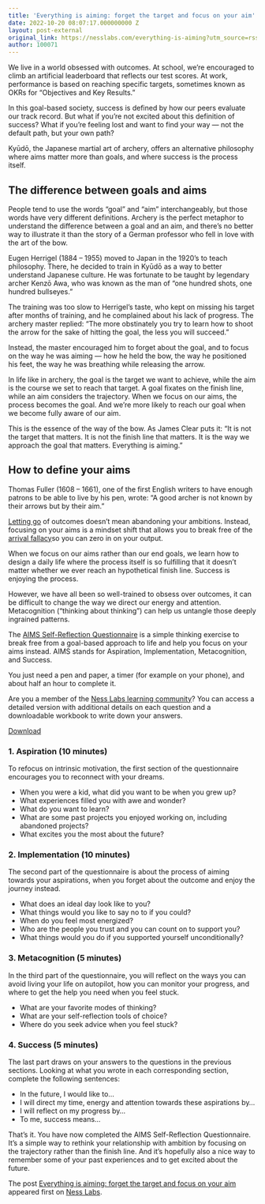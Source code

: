 ```yaml
---
title: 'Everything is aiming: forget the target and focus on your aim'
date: 2022-10-20 08:07:17.000000000 Z
layout: post-external
original_link: https://nesslabs.com/everything-is-aiming?utm_source=rss&utm_medium=rss&utm_campaign=everything-is-aiming
author: 100071
---
```


We live in a world obsessed with outcomes. At school, we’re encouraged to climb an artificial leaderboard that reflects our test scores. At work, performance is based on reaching specific targets, sometimes known as OKRs for “Objectives and Key Results.”

In this goal-based society, success is defined by how our peers evaluate our track record. But what if you’re not excited about this definition of success? What if you’re feeling lost and want to find your way — not the default path, but your own path?

Kyūdō, the Japanese martial art of archery, offers an alternative philosophy where aims matter more than goals, and where success is the process itself.

## The difference between goals and aims

People tend to use the words “goal” and “aim” interchangeably, but those words have very different definitions. Archery is the perfect metaphor to understand the difference between a goal and an aim, and there’s no better way to illustrate it than the story of a German professor who fell in love with the art of the bow.

Eugen Herrigel (1884 – 1955) moved to Japan in the 1920’s to teach philosophy. There, he decided to train in Kyūdō as a way to better understand Japanese culture. He was fortunate to be taught by legendary archer Kenzō Awa, who was known as the man of “one hundred shots, one hundred bullseyes.”

The training was too slow to Herrigel’s taste, who kept on missing his target after months of training, and he complained about his lack of progress. The archery master replied: “The more obstinately you try to learn how to shoot the arrow for the sake of hitting the goal, the less you will succeed.”

Instead, the master encouraged him to forget about the goal, and to focus on the way he was aiming — how he held the bow, the way he positioned his feet, the way he was breathing while releasing the arrow.

In life like in archery, the goal is the target we want to achieve, while the aim is the course we set to reach that target. A goal fixates on the finish line, while an aim considers the trajectory. When we focus on our aims, the process becomes the goal. And we’re more likely to reach our goal when we become fully aware of our aim.

This is the essence of the way of the bow. As James Clear puts it: “It is not the target that matters. It is not the finish line that matters. It is the way we approach the goal that matters. Everything is aiming.”

## How to define your aims

Thomas Fuller (1608 – 1661), one of the first English writers to have enough patrons to be able to live by his pen, wrote: “A good archer is not known by their arrows but by their aim.”

[Letting go](https://nesslabs.com/learning-to-let-go) of outcomes doesn’t mean abandoning your ambitions. Instead, focusing on your aims is a mindset shift that allows you to break free of the [arrival fallacy](https://nesslabs.com/arrival-fallacy)so you can zero in on your output.

When we focus on our aims rather than our end goals, we learn how to design a daily life where the process itself is so fulfilling that it doesn’t matter whether we ever reach an hypothetical finish line. Success is enjoying the process.

However, we have all been so well-trained to obsess over outcomes, it can be difficult to change the way we direct our energy and attention. Metacognition (“thinking about thinking”) can help us untangle those deeply ingrained patterns.

The [AIMS Self-Reflection Questionnaire](https://nesslabs.com/aims-self-reflection-questionnaire) is a simple thinking exercise to break free from a goal-based approach to life and help you focus on your aims instead. AIMS stands for Aspiration, Implementation, Metacognition, and Success.

You just need a pen and paper, a timer (for example on your phone), and about half an hour to complete it.

Are you a member of the [Ness Labs learning community](https://nesslabs.com/membership)? You can access a detailed version with additional details on each question and a downloadable workbook to write down your answers.

[Download](https://nesslabs.com/aims-self-reflection-questionnaire)

### 1. Aspiration (10 minutes)

To refocus on intrinsic motivation, the first section of the questionnaire encourages you to reconnect with your dreams.

- When you were a kid, what did you want to be when you grew up?
- What experiences filled you with awe and wonder?
- What do you want to learn?
- What are some past projects you enjoyed working on, including abandoned projects?
- What excites you the most about the future?

### 2. Implementation (10 minutes)

The second part of the questionnaire is about the process of aiming towards your aspirations, when you forget about the outcome and enjoy the journey instead.

- What does an ideal day look like to you?
- What things would you like to say no to if you could?
- When do you feel most energized?
- Who are the people you trust and you can count on to support you?
- What things would you do if you supported yourself unconditionally?

### 3. Metacognition (5 minutes)

In the third part of the questionnaire, you will reflect on the ways you can avoid living your life on autopilot, how you can monitor your progress, and where to get the help you need when you feel stuck.

- What are your favorite modes of thinking?
- What are your self-reflection tools of choice?
- Where do you seek advice when you feel stuck?

### 4. Success (5 minutes)

The last part draws on your answers to the questions in the previous sections. Looking at what you wrote in each corresponding section, complete the following sentences:

- In the future, I would like to…
- I will direct my time, energy and attention towards these aspirations by…
- I will reflect on my progress by…
- To me, success means…

That’s it. You have now completed the AIMS Self-Reflection Questionnaire. It’s a simple way to rethink your relationship with ambition by focusing on the trajectory rather than the finish line. And it’s hopefully also a nice way to remember some of your past experiences and to get excited about the future.

The post [Everything is aiming: forget the target and focus on your aim](https://nesslabs.com/everything-is-aiming) appeared first on [Ness Labs](https://nesslabs.com).

